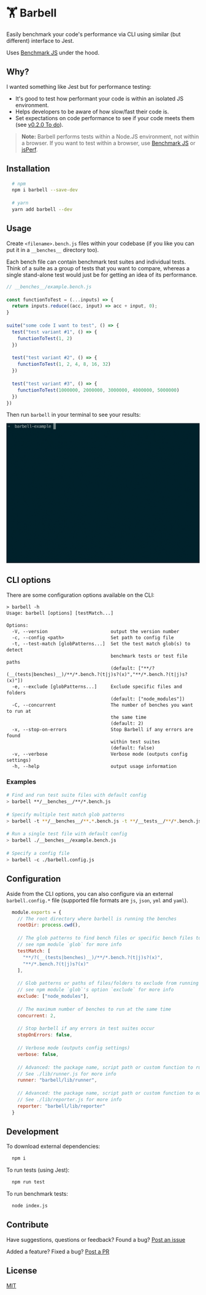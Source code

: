# 🏋️‍ Barbell

Easily benchmark your code's performance via CLI using similar (but different) interface to Jest.

Uses [Benchmark JS](https://benchmarkjs.com/) under the hood.

## Why?

I wanted something like Jest but for performance testing:

- It's good to test how performant your code is within an isolated JS environment.
- Helps developers to be aware of how slow/fast their code is.
- Set expectations on code performance to see if your code meets them (see [v0.2.0 To do](https://github.com/lvl99/barbell/projects/1)).

> **Note:** Barbell performs tests within a Node.JS environment, not within a browser. If you want to test within a browser, use [Benchmark JS](https://benchmarkjs.com/) or [jsPerf](https://jsperf.com/).

## Installation

```sh
  # npm
  npm i barbell --save-dev

  # yarn
  yarn add barbell --dev
```

## Usage

Create `<filename>.bench.js` files within your codebase (if you like you can put it in a `__benches__` directory too).

Each bench file can contain benchmark test suites and individual tests. Think of a suite as a group of tests that you want to compare, whereas a single stand-alone test would just be for getting an idea of its performance.

```javascript
// __benches__/example.bench.js

const functionToTest = (...inputs) => {
  return inputs.reduce((acc, input) => acc + input, 0);
}

suite("some code I want to test", () => {
  test("test variant #1", () => {
    functionToTest(1, 2)
  })

  test("test variant #2", () => {
    functionToTest(1, 2, 4, 8, 16, 32)
  })

  test("test variant #3", () => {
    functionToTest(1000000, 2000000, 3000000, 4000000, 5000000)
  })
})
```

Then run `barbell` in your terminal to see your results:

![Barbell in action](/screenshot.gif)

## CLI options

There are some configuration options available on the CLI:

```
> barbell -h
Usage: barbell [options] [testMatch...]

Options:
  -V, --version                       output the version number
  -c, --config <path>                 Set path to config file
  -t, --test-match [globPatterns...]  Set the test match glob(s) to detect
                                      benchmark tests or test file paths
                                      (default: ["**/?(__(tests|benches)__)/**/*.bench.?(t|j)s?(x)","**/*.bench.?(t|j)s?(x)"])
  -e, --exclude [globPatterns...]     Exclude specific files and folders
                                      (default: ["node_modules"])
  -C, --concurrent                    The number of benches you want to run at
                                      the same time
                                      (default: 2)
  -x, --stop-on-errors                Stop Barbell if any errors are found
                                      within test suites
                                      (default: false)
  -v, --verbose                       Verbose mode (outputs config settings)
  -h, --help                          output usage information
```

### Examples

```bash
# Find and run test suite files with default config
> barbell **/__benches__/**/*.bench.js

# Specify multiple test match glob patterns
> barbell -t **/__benches__/**.*.bench.js -t **/__tests__/**/*.bench.js

# Run a single test file with default config
> barbell ./__benches__/example.bench.js

# Specify a config file
> barbell -c ./barbell.config.js
```

## Configuration

Aside from the CLI options, you can also configure via an external `barbell.config.*` file (supported file formats are `js`, `json`, `yml` and `yaml`).

```javascript
  module.exports = {
    // The root directory where barbell is running the benches
    rootDir: process.cwd(),

    // The glob patterns to find bench files or specific bench files to run
    // see npm module `glob` for more info
    testMatch: [
      "**/?(__(tests|benches)__)/**/*.bench.?(t|j)s?(x)",
      "**/*.bench.?(t|j)s?(x)"
    ],

    // Glob patterns or paths of files/folders to exclude from running
    // see npm module `glob`'s option `exclude` for more info
    exclude: ["node_modules"],

    // The maximum number of benches to run at the same time
    concurrent: 2,

    // Stop barbell if any errors in test suites occur
    stopOnErrors: false,

    // Verbose mode (outputs config settings)
    verbose: false,

    // Advanced: the package name, script path or custom function to run bench files with
    // See ./lib/runner.js for more info
    runner: "barbell/lib/runner",

    // Advanced: the package name, script path or custom function to output a report
    // See ./lib/reporter.js for more info
    reporter: "barbell/lib/reporter"
  }
```

## Development

To download external dependencies:

```bash
  npm i
```

To run tests (using Jest):

```bash
  npm run test
```

To run benchmark tests:

```bash
  node index.js
```

## Contribute

Have suggestions, questions or feedback? Found a bug? [Post an issue](https://github.com/lvl99/barbell/issues)

Added a feature? Fixed a bug? [Post a PR](https://github.com/lvl99/barbell/compare)

## License

[MIT](LICENSE.md)

